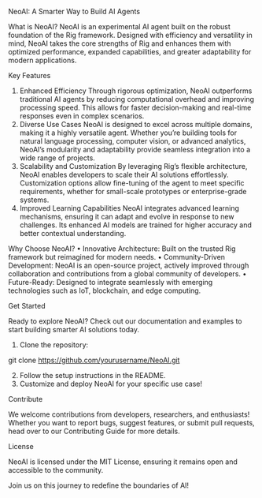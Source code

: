 NeoAI: A Smarter Way to Build AI Agents

What is NeoAI?
NeoAI is an experimental AI agent built on the robust foundation of the Rig framework. Designed with efficiency and versatility in mind, NeoAI takes the core strengths of Rig and enhances them with optimized performance, expanded capabilities, and greater adaptability for modern applications.

Key Features
  1.  Enhanced Efficiency
Through rigorous optimization, NeoAI outperforms traditional AI agents by reducing computational overhead and improving processing speed. This allows for faster decision-making and real-time responses even in complex scenarios.
  2.  Diverse Use Cases
NeoAI is designed to excel across multiple domains, making it a highly versatile agent. Whether you’re building tools for natural language processing, computer vision, or advanced analytics, NeoAI’s modularity and adaptability provide seamless integration into a wide range of projects.
  3.  Scalability and Customization
By leveraging Rig’s flexible architecture, NeoAI enables developers to scale their AI solutions effortlessly. Customization options allow fine-tuning of the agent to meet specific requirements, whether for small-scale prototypes or enterprise-grade systems.
  4.  Improved Learning Capabilities
NeoAI integrates advanced learning mechanisms, ensuring it can adapt and evolve in response to new challenges. Its enhanced AI models are trained for higher accuracy and better contextual understanding.

Why Choose NeoAI?
  •  Innovative Architecture: Built on the trusted Rig framework but reimagined for modern needs.
  •  Community-Driven Development: NeoAI is an open-source project, actively improved through collaboration and contributions from a global community of developers.
  •  Future-Ready: Designed to integrate seamlessly with emerging technologies such as IoT, blockchain, and edge computing.

Get Started

Ready to explore NeoAI? Check out our documentation and examples to start building smarter AI solutions today.
  1.  Clone the repository:

git clone https://github.com/yourusername/NeoAI.git  


  2.  Follow the setup instructions in the README.
  3.  Customize and deploy NeoAI for your specific use case!

Contribute

We welcome contributions from developers, researchers, and enthusiasts! Whether you want to report bugs, suggest features, or submit pull requests, head over to our Contributing Guide for more details.

License

NeoAI is licensed under the MIT License, ensuring it remains open and accessible to the community.

Join us on this journey to redefine the boundaries of AI!
